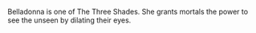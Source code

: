 Belladonna is one of The Three Shades. She grants mortals the power to see the unseen by dilating their eyes.
